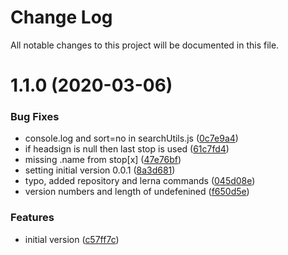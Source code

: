 # Change Log

All notable changes to this project will be documented in this file.

# 1.1.0 (2020-03-06)


### Bug Fixes

* console.log and sort=no in searchUtils.js ([0c7e9a4](https://github.com/HSLdevcom/digitransit-ui/commit/0c7e9a435acc11a4f126420b0731494f5b5e1a01))
* if headsign is null then last stop is used ([61c7fd4](https://github.com/HSLdevcom/digitransit-ui/commit/61c7fd4c4789cc58671b5ae81d2f9c9283ebdeb1))
* missing .name from stop[x] ([47e76bf](https://github.com/HSLdevcom/digitransit-ui/commit/47e76bf87381ef4704518601d396b85abc355c3c))
* setting initial version 0.0.1 ([8a3d681](https://github.com/HSLdevcom/digitransit-ui/commit/8a3d681c894950dbac949fbb71dd4ff583a05554))
* typo, added repository and lerna commands ([045d08e](https://github.com/HSLdevcom/digitransit-ui/commit/045d08eeae734da913a81052eee7ebaab4994fbc))
* version numbers and length of undefenined ([f650d5e](https://github.com/HSLdevcom/digitransit-ui/commit/f650d5e23084622c1042fec9736d24c5c02a9758))


### Features

* initial version ([c57ff7c](https://github.com/HSLdevcom/digitransit-ui/commit/c57ff7c469e9618881e281167b06e28f081ed830))

